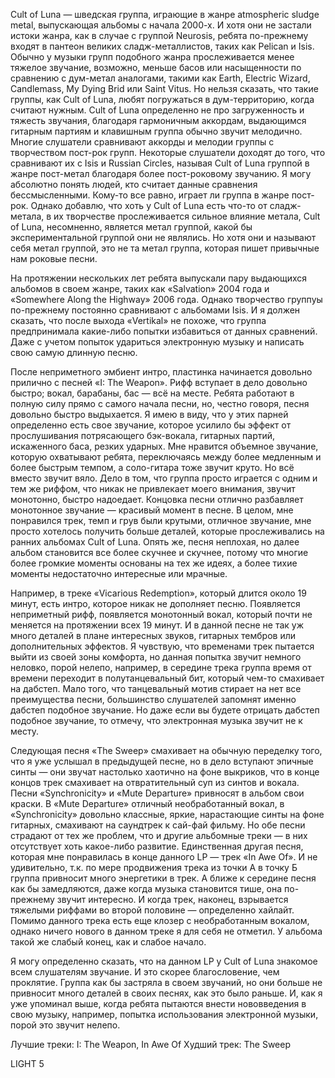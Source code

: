 Cult of Luna — шведская группа, играющие в жанре atmospheric sludge metal, выпускающая альбомы с начала 2000-х. И хотя они не застали истоки жанра, как в случае с группой Neurosis, ребята по-прежнему входят в пантеон великих сладж-металлистов, таких как Pelican и Isis. Обычно у музыки групп подобного жанра прослеживается менее тяжелое звучание, возможно, меньше басов или насыщенности по сравнению с дум-метал аналогами, такими как Earth, Electric Wizard, Candlemass, My Dying Brid или Saint Vitus. Но нельзя сказать, что такие группы, как Cult of Luna, любят погружаться в дум-территорию, когда считают нужным. Cult of Luna определенно не про загруженность и тяжесть звучания, благодаря гармоничным аккордам, выдающимся гитарным партиям и клавишным группа обычно звучит мелодично. Многие слушатели сравнивают аккорды и мелодии группы с творчеством пост-рок групп. Некоторые слушатели доходят до того, что сравнивают их с Isis и Russian Circles, называя Cult of Luna группой в жанре пост-метал благодаря более пост-роковому звучанию. Я могу абсолютно понять людей, кто считает данные сравнения бессмысленными. Кому-то все равно, играет ли группа в жанре пост-рок. Однако добавлю, что хоть у Cult of Luna есть что-то от сладж-метала, в их творчестве прослеживается сильное влияние метала, Cult of Luna, несомненно, является метал группой, какой бы экспериментальной группой они не являлись. Но хотя они и называют себя метал группой, это не та метал группа, которая пишет привычные нам роковые песни.

На протяжении нескольких лет ребята выпускали пару выдающихся альбомов в своем жанре, таких как «Salvation» 2004 года и «Somewhere Along the Highway» 2006 года. Однако творчество группуы по-прежнему постоянно сравнивают с альбомами Isis. И я должен сказать, что после выхода «Vertikal» не похоже, что группа предпринимала какие-либо попытки избавиться от данных сравнений. Даже с учетом попыток удариться электронную музыку и написать свою самую длинную песню.

После неприметного эмбиент интро, пластинка начинается довольно прилично с песней «I: The Weapon». Рифф вступает в дело довольно быстро; вокал, барабаны, бас — всё на месте. Ребята работают в полную силу прямо с самого начала песни, но, честно говоря, песня довольно быстро выдыхается. Я имею в виду, что у этих парней определенно есть свое звучание, которое усилило бы эффект от прослушивания потрясающего бэк-вокала, гитарных партий, искаженного баса, резких ударных. Мне нравится объемное звучание, которую охватывают ребята, переключаясь между более медленным и более быстрым темпом, а соло-гитара тоже звучит круто. Но всё вместо звучит вяло. Дело в том, что группа просто играется с одним и тем же риффом, что никак не привлекает моего внимания, звучит монотонно, быстро надоедает. Концовка песни отлично разбавляет монотонное звучание — красивый момент в песне. В целом, мне понравился трек, темп и грув были крутыми, отличное звучание, мне просто хотелось получить больше деталей, которые прослеживались на ранних альбомах Cult of Luna. Опять же, песня неплохая, но далее альбом становится все более скучнее и скучнее, потому что многие более громкие моменты основаны на тех же идеях, а более тихие моменты недостаточно интересные или мрачные.

Например, в треке «Vicarious Redemption», который длится около 19 минут, есть интро, которое никак не дополняет песню. Появляется неприметный рифф, появляется монотонный вокал, который почти не меняется на протяжении всех 19 минут. И в данной песне не так уж много деталей в плане интересных звуков, гитарных тембров или дополнительных эффектов. Я чувствую, что временами трек пытается выйти из своей зоны комфорта, но данная попытка звучит немного неловко, порой нелепо, например, в середине трека группа время от времени переходит в полутанцевальный бит, который чем-то смахивает на дабстеп. Мало того, что танцевальный мотив стирает на нет все преимущества песни, большинство слушателей запомнят именно дабстеп подобное звучание. Но даже если вы будете отрицать дабстеп подобное звучание, то отмечу, что электронная музыка звучит не к месту.

Следующая песня «The Sweep» смахивает на обычную переделку того, что я уже услышал в предыдущей песне, но в дело вступают эпичные синты — они звучат настолько хаотично на фоне выкриков, что в конце концов трек смахивает на отвратительный суп из синтов и вокала. Песни «Synchronicity» и «Mute Departure» привносят в альбом свои краски. В «Mute Departure» отличный необработанный вокал, в «Synchronicity» довольно классные, яркие, нарастающие синты на фоне гитарных, смахивают на саундтрек к сай-фай фильму. Но обе песни страдают от тех же проблем, что и другие альбомные треки — в них отсутствует хоть какое-либо развитие. Единственная другая песня, которая мне понравилась в конце данного LP — трек «In Awe Of». И не удивительно, т.к. по мере продвижения трека из точки А в точку Б группа привносит много энергетики в трек. А ближе к середине песня как бы замедляются, даже когда музыка становится тише, она по-прежнему звучит интересно. И когда трек, наконец, взрывается тяжелыми риффами во второй половине — определенно хайлайт. Помимо данного трека есть еще клозер с необработанным вокалом, однако ничего нового в данном треке я для себя не отметил. У альбома такой же слабый конец, как и слабое начало.

Я могу определенно сказать, что на данном LP у Cult of Luna знакомое всем слушателям звучание. И это скорее благословение, чем проклятие. Группа как бы застряла в своем звучаний, но они больше не привносит много деталей в своих песнях, как это было раньше. И, как я уже упоминал выше, когда ребята пытаются внести нововведения в свою музыку, например, попытка использования электронной музыки, порой это звучит нелепо.

Лучшие треки: I: The Weapon, In Awe Of
Худший трек: The Sweep

LIGHT 5
